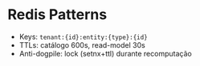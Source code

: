 # Redis Patterns

- Keys: `tenant:{id}:entity:{type}:{id}`
- TTLs: catálogo 600s, read-model 30s
- Anti-dogpile: lock (setnx+ttl) durante recomputação
